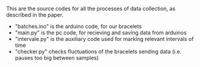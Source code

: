 This are the source codes for all the processes of data collection, as described in the paper.
- "batches.ino" is the arduino code, for our bracelets
- "main.py" is the pc code, for recieving and saving data from arduinos
- "intervale.py" is the auxiliary code used for marking relevant intervals of time
- "checker.py" checks fluctuations of the bracelets sending data (i.e. pauses too big between samples)
